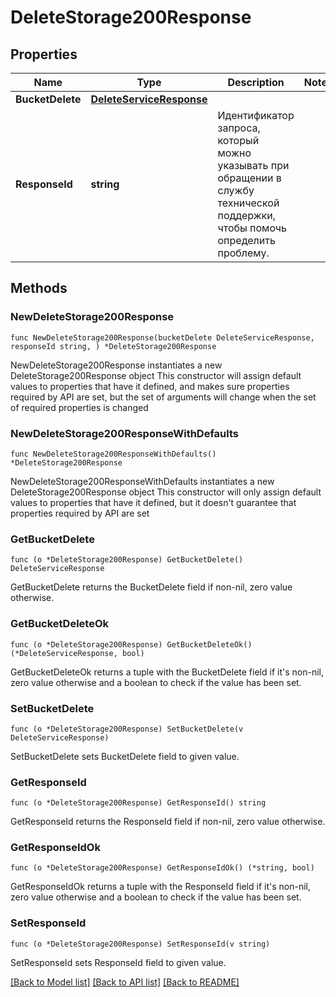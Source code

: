 # DeleteStorage200Response

## Properties

Name | Type | Description | Notes
------------ | ------------- | ------------- | -------------
**BucketDelete** | [**DeleteServiceResponse**](DeleteServiceResponse.md) |  | 
**ResponseId** | **string** | Идентификатор запроса, который можно указывать при обращении в службу технической поддержки, чтобы помочь определить проблему. | 

## Methods

### NewDeleteStorage200Response

`func NewDeleteStorage200Response(bucketDelete DeleteServiceResponse, responseId string, ) *DeleteStorage200Response`

NewDeleteStorage200Response instantiates a new DeleteStorage200Response object
This constructor will assign default values to properties that have it defined,
and makes sure properties required by API are set, but the set of arguments
will change when the set of required properties is changed

### NewDeleteStorage200ResponseWithDefaults

`func NewDeleteStorage200ResponseWithDefaults() *DeleteStorage200Response`

NewDeleteStorage200ResponseWithDefaults instantiates a new DeleteStorage200Response object
This constructor will only assign default values to properties that have it defined,
but it doesn't guarantee that properties required by API are set

### GetBucketDelete

`func (o *DeleteStorage200Response) GetBucketDelete() DeleteServiceResponse`

GetBucketDelete returns the BucketDelete field if non-nil, zero value otherwise.

### GetBucketDeleteOk

`func (o *DeleteStorage200Response) GetBucketDeleteOk() (*DeleteServiceResponse, bool)`

GetBucketDeleteOk returns a tuple with the BucketDelete field if it's non-nil, zero value otherwise
and a boolean to check if the value has been set.

### SetBucketDelete

`func (o *DeleteStorage200Response) SetBucketDelete(v DeleteServiceResponse)`

SetBucketDelete sets BucketDelete field to given value.


### GetResponseId

`func (o *DeleteStorage200Response) GetResponseId() string`

GetResponseId returns the ResponseId field if non-nil, zero value otherwise.

### GetResponseIdOk

`func (o *DeleteStorage200Response) GetResponseIdOk() (*string, bool)`

GetResponseIdOk returns a tuple with the ResponseId field if it's non-nil, zero value otherwise
and a boolean to check if the value has been set.

### SetResponseId

`func (o *DeleteStorage200Response) SetResponseId(v string)`

SetResponseId sets ResponseId field to given value.



[[Back to Model list]](../README.md#documentation-for-models) [[Back to API list]](../README.md#documentation-for-api-endpoints) [[Back to README]](../README.md)


